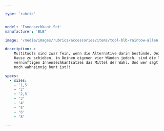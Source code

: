 ```yaml
---

type: 'rubric'


model: 'Innensechkant-Set'
manufacturer: 'BLB'

image: '/media/images/rubrics/accessories/items/tool-blb-rainbow-allen-key-set.jpeg'

description: >
    Multitools sind zwar fein, wenn die Alternative darin bestünde, Dein Rad von der Piste bis nach 
    Hause zu schieben, in Deinen eigenen vier Wänden jedoch, sind die langen Hebel eines 
    vernünftigen Innensechkantsatzes das Mittel der Wahl. Und wer sagt schon nein, wenn dieser auch 
    noch wahnsinnig bunt ist?!

specs: 
  - sizes:
    - '1,5'
    - '2'
    - '2,5'
    - '3'
    - '4'
    - '5'
    - '6'
    - '8'

---
```

